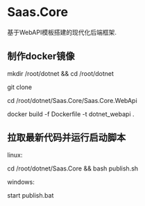 # Saas.Core

基于WebAPI模板搭建的现代化后端框架.

## 制作docker镜像

mkdir /root/dotnet && cd /root/dotnet

git clone

cd /root/dotnet/Saas.Core/Saas.Core.WebApi

docker build -f Dockerfile -t dotnet_webapi .

## 拉取最新代码并运行启动脚本

linux:

cd /root/dotnet/Saas.Core && bash publish.sh

windows:

start publish.bat
